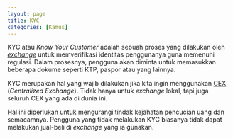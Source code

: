 ```yaml
---
layout: page
title: KYC
categories: [Kamus]
---
```


KYC atau *Know Your Customer* adalah sebuah proses yang dilakukan oleh [*exchange*](https://rojocrypto.com/exchange/) untuk memverifikasi identitas penggunanya guna memenuhi regulasi. Dalam prosesnya, pengguna akan diminta untuk memasukkan beberapa dokume seperti KTP, paspor atau yang lainnya.

KYC merupakan hal yang wajib dilakukan jika kita ingin menggunakan [CEX](https://rojocrypto.com/cex/) (*Centralized Exchange*). Tidak hanya untuk *exchange* lokal, tapi juga seluruh CEX yang ada di dunia ini.

Hal ini diperlukan untuk mengurangi tindak kejahatan pencucian uang dan semacamnya. Pengguna yang tidak melakukan KYC biasanya tidak dapat melakukan jual-beli di *exchange* yang ia gunakan.